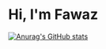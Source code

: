 # Hi, I'm Fawaz

[![Anurag's GitHub stats](https://github-readme-stats.vercel.app/api?username=LightningFz)](https://github.com/LightningFz/github-readme-stats)
